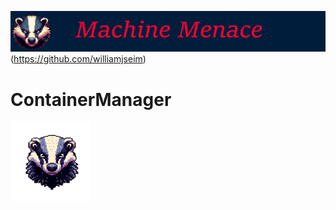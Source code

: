 ![banner](https://github.com/williamjseim/williamjseim/blob/main/Documentation/MarkdownBanner.png)(https://github.com/williamjseim)
# ContainerManager



![Watermark](https://github.com/williamjseim/williamjseim/blob/main/Documentation/MarkDownWatermark.png)